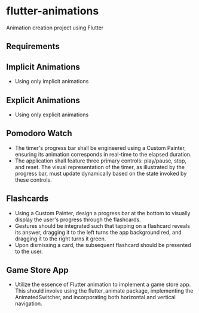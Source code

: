 # flutter-animations

Animation creation project using Flutter

## Requirements

## Implicit Animations

-   Using only implicit animations

## Explicit Animations

-   Using only explicit animations

## Pomodoro Watch

-   The timer's progress bar shall be engineered using a Custom Painter, ensuring its animation corresponds in real-time to the elapsed duration.
-   The application shall feature three primary controls: play/pause, stop, and reset. The visual representation of the timer, as illustrated by the progress bar, must update dynamically based on the state invoked by these controls.

## Flashcards

-   Using a Custom Painter, design a progress bar at the bottom to visually display the user's progress through the flashcards.
-   Gestures should be integrated such that tapping on a flashcard reveals its answer, dragging it to the left turns the app background red, and dragging it to the right turns it green.
-   Upon dismissing a card, the subsequent flashcard should be presented to the user.

## Game Store App

-   Utilize the essence of Flutter animation to implement a game store app. This should involve using the flutter_animate package, implementing the AnimatedSwitcher, and incorporating both horizontal and vertical navigation.
